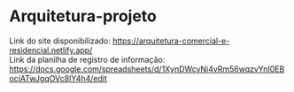 # Arquitetura-projeto


<a>Link do site disponibilizado: https://arquitetura-comercial-e-residencial.netlify.app/ <br>
Link da planilha de registro de informação: https://docs.google.com/spreadsheets/d/1XynDWcyNi4vRm56wqzvYnI0EBocjATwJgqOVc8IY4h4/edit 

